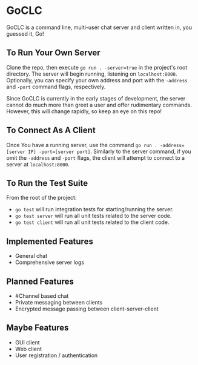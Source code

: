 # GoCLC
GoCLC is a command line, multi-user chat server and client written in, you guessed it, Go!

## To Run Your Own Server
Clone the repo, then execute `go run . -server=true` in the project's root directory. The server will begin running, listening on `localhost:8000`. Optionally, you can specify your own address and port with the `-address` and `-port` command flags, respectively.

Since GoCLC is currently in the early stages of development, the server cannot do much more than greet a user and offer rudimentary commands. However, this will change rapidly, so keep an eye on this repo!

## To Connect As A Client
Once You have a running server, use the command `go run . -address=[server IP] -port=[server port]`. Similarly to the server command, if you omit the `-address` and `-port` flags, the client will attempt to connect to a server at `localhost:8000`.

## To Run the Test Suite
From the root of the project:
* `go test` will run integration tests for starting/running the server.
* `go test server` will run all unit tests related to the server code.
* `go test client` will run all unit tests related to the client code.

## Implemented Features
* General chat
* Comprehensive server logs

## Planned Features
* \#Channel based chat
* Private messaging between clients
* Encrypted message passing between client-server-client

## Maybe Features
* GUI client
* Web client
* User registration / authentication
